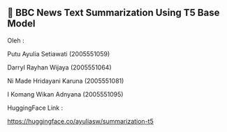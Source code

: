 ## 🤖 BBC News Text Summarization Using T5 Base Model

Oleh :

Putu Ayulia Setiawati       (2005551059)

Darryl Rayhan Wijaya        (2005551064)

Ni Made Hridayani Karuna    (2005551081)

I Komang Wikan Adnyana      (2005551095)


HuggingFace Link :

https://huggingface.co/ayuliasw/summarization-t5


